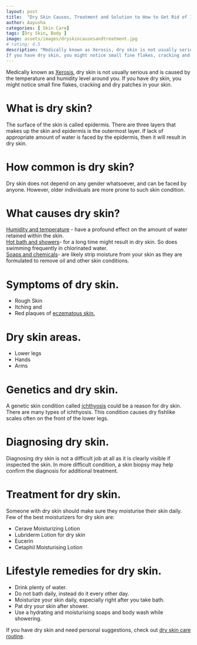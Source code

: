 ```yaml
---
layout: post
title:  "Dry Skin Causes, Treatment and Solution to How to Get Rid of It"
author: Aayusha
categories: [ Skin Care]
tags: [Dry Skin, Body ]
image: assets/images/dryskincausesandtreatment.jpg
# rating: 4.5
description: "Medically known as Xerosis, dry skin is not usually serious and is caused by the temperature and humidity level around you.
If you have dry skin, you might notice small fine flakes, cracking and dry patches in your skin."
---
```


Medically known as <a href="https://www.google.com/search?client=ubuntu&hs=vFO&channel=fs&sxsrf=ALeKk007fKIeJB7-hc3giB9k_cOeTndJ0Q%3A1600055212508&ei=rOdeX8_VHuac4-EP5Je2yAo&q=Xerosis&oq=Xerosis&gs_lcp=CgZwc3ktYWIQAzIECAAQQzICCAAyAggAMgQIABBDMgQIABBDMgIIADICCAAyAggAMgIIADICCAA6BAgAEEdQ2Ks3WNirN2CrrjdoAHACeACAAYYCiAGGApIBAzItMZgBAKABAqABAaoBB2d3cy13aXrIAQjAAQE&sclient=psy-ab&ved=0ahUKEwjP27-U3ufrAhVmzjgGHeSLDakQ4dUDCAw&uact=5" rel="nofollow" target="_blank">Xerosis</a>, dry skin is not usually serious and is caused by the temperature and humidity level around you.
If you have dry skin, you might notice small fine flakes, cracking and dry patches in your skin.

# What is dry skin?
The surface of the skin is called epidermis. There are three layers that makes up the skin and epidermis is the outermost layer. If lack of appropriate amount of water is faced by the epidermis, then it will result in dry skin.

# How common is dry skin?
Dry skin does not depend on any gender whatsoever, and can be faced by anyone. However, older individuals are more prone to such skin condition.

# What causes dry skin?
<u>Humidity and temperature</u> - have a profound effect on the amount of water retained within the skin.<br>
<u>Hot bath and showers</u>- for a long time might result in dry skin. So does swimming frequently in chlorinated water.<br>
<u>Soaps and chemicals</u>- are likely strip moisture from your skin as they are formulated to remove oil and other skin conditions.


# Symptoms of dry skin.
*  Rough Skin
*  Itching and
*  Red plaques of <a href="https://www.google.com/search?channel=fs&client=ubuntu&q=eczematous+skin" rel="nofollow" target="_blank">eczematous skin.</a>

# Dry skin areas.
* Lower legs 
* Hands
* Arms

# Genetics and dry skin.
A genetic skin condition called <a href="http://www.ichthyosis.com/" rel="nofollow" target="_blank">ichthyosis</a> could be a reason for dry skin. There are many types of ichthyosis. 
This condition causes dry fishlike scales often on the front of the lower legs.

# Diagnosing dry skin.
Diagnosing dry skin is not a difficult job at all as it is clearly visible if inspected the skin. In more difficult condition, a skin biopsy may help confirm the diagnosis for additional treatment.

# Treatment for dry skin.
Someone with dry skin should make sure they moisturise their skin daily. Few of the best moisturizers for dry skin are:
* Cerave Moisturizing Lotion
* Lubriderm Lotion for dry skin
* Eucerin
* Cetaphil Moisturising Lotion

# Lifestyle remedies for dry skin.
* Drink plenty of water.
* Do not bath daily, instead do it every other day.
* Moisturize your skin daily, especially right after you take bath.
* Pat dry your skin after shower.
* Use a hydrating and moisturising soaps and body wash while showering.

If you have dry skin and need personal suggestions, check out <a href="https://sheenycare.com/skin-care-rotine-for-dry-skin/" target="_blank">dry skin care routine</a>.
